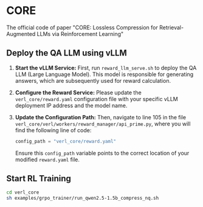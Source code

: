 # CORE
The official code of paper "CORE: Lossless Compression for Retrieval-Augmented LLMs via Reinforcement Learning"

## Deploy the QA LLM using vLLM

1.  **Start the vLLM Service:**
    First, run `reward_llm_serve.sh` to deploy the QA LLM (Large Language Model). This model is responsible for generating answers, which are subsequently used for reward calculation.

2.  **Configure the Reward Service:**
    Please update the `verl_core/reward.yaml` configuration file with your specific vLLM deployment IP address and the model name.

3.  **Update the Configuration Path:**
    Then, navigate to line 105 in the file `verl_core/verl/workers/reward_manager/api_prime.py`, where you will find the following line of code:
    ```python
    config_path = "verl_core/reward.yaml"
    ```
    Ensure this `config_path` variable points to the correct location of your modified `reward.yaml` file.

## Start RL Training

```bash
cd verl_core
sh examples/grpo_trainer/run_qwen2.5-1.5b_compress_nq.sh
```
